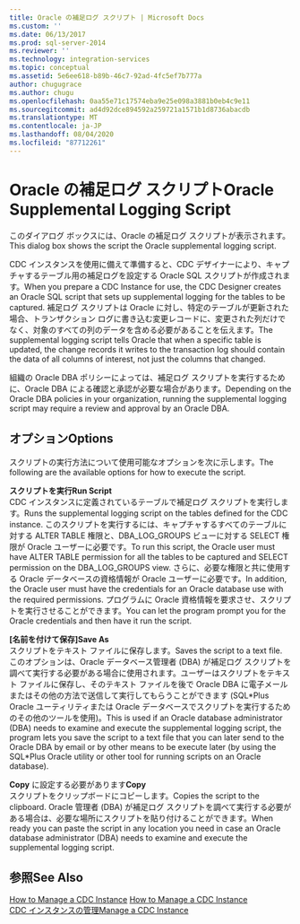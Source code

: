 ```yaml
---
title: Oracle の補足ログ スクリプト | Microsoft Docs
ms.custom: ''
ms.date: 06/13/2017
ms.prod: sql-server-2014
ms.reviewer: ''
ms.technology: integration-services
ms.topic: conceptual
ms.assetid: 5e6ee618-b89b-46c7-92ad-4fc5ef7b777a
author: chugugrace
ms.author: chugu
ms.openlocfilehash: 0aa55e71c17574eba9e25e098a3881b0eb4c9e11
ms.sourcegitcommit: ad4d92dce894592a259721a1571b1d8736abacdb
ms.translationtype: MT
ms.contentlocale: ja-JP
ms.lasthandoff: 08/04/2020
ms.locfileid: "87712261"
---
```

# <a name="oracle-supplemental-logging-script"></a><span data-ttu-id="8359d-102">Oracle の補足ログ スクリプト</span><span class="sxs-lookup"><span data-stu-id="8359d-102">Oracle Supplemental Logging Script</span></span>
  <span data-ttu-id="8359d-103">このダイアログ ボックスには、Oracle の補足ログ スクリプトが表示されます。</span><span class="sxs-lookup"><span data-stu-id="8359d-103">This dialog box shows the script the Oracle supplemental logging script.</span></span>  
  
 <span data-ttu-id="8359d-104">CDC インスタンスを使用に備えて準備すると、CDC デザイナーにより、キャプチャするテーブル用の補足ログを設定する Oracle SQL スクリプトが作成されます。</span><span class="sxs-lookup"><span data-stu-id="8359d-104">When you prepare a CDC Instance for use, the CDC Designer creates an Oracle SQL script that sets up supplemental logging for the tables to be captured.</span></span> <span data-ttu-id="8359d-105">補足ログ スクリプトは Oracle に対し、特定のテーブルが更新された場合、トランザクション ログに書き込む変更レコードに、変更された列だけでなく、対象のすべての列のデータを含める必要があることを伝えます。</span><span class="sxs-lookup"><span data-stu-id="8359d-105">The supplemental logging script tells Oracle that when a specific table is updated, the change records it writes to the transaction log should contain the data of all columns of interest, not just the columns that changed.</span></span>  
  
 <span data-ttu-id="8359d-106">組織の Oracle DBA ポリシーによっては、補足ログ スクリプトを実行するために、Oracle DBA による確認と承認が必要な場合があります。</span><span class="sxs-lookup"><span data-stu-id="8359d-106">Depending on the Oracle DBA policies in your organization, running the supplemental logging script may require a review and approval by an Oracle DBA.</span></span>  
  
## <a name="options"></a><span data-ttu-id="8359d-107">オプション</span><span class="sxs-lookup"><span data-stu-id="8359d-107">Options</span></span>  
 <span data-ttu-id="8359d-108">スクリプトの実行方法について使用可能なオプションを次に示します。</span><span class="sxs-lookup"><span data-stu-id="8359d-108">The following are the available options for how to execute the script.</span></span>  
  
 <span data-ttu-id="8359d-109">**スクリプトを実行**</span><span class="sxs-lookup"><span data-stu-id="8359d-109">**Run Script**</span></span>  
 <span data-ttu-id="8359d-110">CDC インスタンスに定義されているテーブルで補足ログ スクリプトを実行します。</span><span class="sxs-lookup"><span data-stu-id="8359d-110">Runs the supplemental logging script on the tables defined for the CDC instance.</span></span> <span data-ttu-id="8359d-111">このスクリプトを実行するには、キャプチャするすべてのテーブルに対する ALTER TABLE 権限と、DBA_LOG_GROUPS ビューに対する SELECT 権限が Oracle ユーザーに必要です。</span><span class="sxs-lookup"><span data-stu-id="8359d-111">To run this script, the Oracle user must have ALTER TABLE permission for all the tables to be captured and SELECT permission on the DBA_LOG_GROUPS view.</span></span> <span data-ttu-id="8359d-112">さらに、必要な権限と共に使用する Oracle データベースの資格情報が Oracle ユーザーに必要です。</span><span class="sxs-lookup"><span data-stu-id="8359d-112">In addition, the Oracle user must have the credentials for an Oracle database use with the required permissions.</span></span> <span data-ttu-id="8359d-113">プログラムに Oracle 資格情報を要求させ、スクリプトを実行させることができます。</span><span class="sxs-lookup"><span data-stu-id="8359d-113">You can let the program prompt you for the Oracle credentials and then have it run the script.</span></span>  
  
 <span data-ttu-id="8359d-114">**[名前を付けて保存]**</span><span class="sxs-lookup"><span data-stu-id="8359d-114">**Save As**</span></span>  
 <span data-ttu-id="8359d-115">スクリプトをテキスト ファイルに保存します。</span><span class="sxs-lookup"><span data-stu-id="8359d-115">Saves the script to a text file.</span></span> <span data-ttu-id="8359d-116">このオプションは、Oracle データベース管理者 (DBA) が補足ログ スクリプトを調べて実行する必要がある場合に使用されます。ユーザーはスクリプトをテキスト ファイルに保存し、そのテキスト ファイルを後で Oracle DBA に電子メールまたはその他の方法で送信して実行してもらうことができます (SQL\*Plus Oracle ユーティリティまたは Oracle データベースでスクリプトを実行するためのその他のツールを使用)。</span><span class="sxs-lookup"><span data-stu-id="8359d-116">This is used if an Oracle database administrator (DBA) needs to examine and execute the supplemental logging script, the program lets you save the script to a text file that you can later send to the Oracle DBA by email or by other means to be execute later (by using the SQL\*Plus Oracle utility or other tool for running scripts on an Oracle database).</span></span>  
  
 <span data-ttu-id="8359d-117">**Copy** に設定する必要があります</span><span class="sxs-lookup"><span data-stu-id="8359d-117">**Copy**</span></span>  
 <span data-ttu-id="8359d-118">スクリプトをクリップボードにコピーします。</span><span class="sxs-lookup"><span data-stu-id="8359d-118">Copies the script to the clipboard.</span></span> <span data-ttu-id="8359d-119">Oracle 管理者 (DBA) が補足ログ スクリプトを調べて実行する必要がある場合は、必要な場所にスクリプトを貼り付けることができます。</span><span class="sxs-lookup"><span data-stu-id="8359d-119">When ready you can paste the script in any location you need in case an Oracle database administrator (DBA) needs to examine and execute the supplemental logging script.</span></span>  
  
## <a name="see-also"></a><span data-ttu-id="8359d-120">参照</span><span class="sxs-lookup"><span data-stu-id="8359d-120">See Also</span></span>  
 <span data-ttu-id="8359d-121">[How to Manage a CDC Instance](manage-a-cdc-instance.md) </span><span class="sxs-lookup"><span data-stu-id="8359d-121">[How to Manage a CDC Instance](manage-a-cdc-instance.md) </span></span>  
 [<span data-ttu-id="8359d-122">CDC インスタンスの管理</span><span class="sxs-lookup"><span data-stu-id="8359d-122">Manage a CDC Instance</span></span>](manage-a-cdc-instance.md)  
  
  
